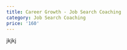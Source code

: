 ```yaml
---
title: Career Growth - Job Search Coaching
category: Job Search Coaching
price: '160'
---
```

jkjkj

